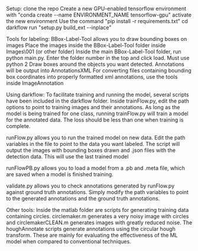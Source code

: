 Setup:
clone the repo
Create a new GPU-enabled tensorflow environment with "conda create --name ENVIRONMENT_NAME tensorflow-gpu"
activate the new environment
Use the command "pip install -r requirements.txt"
cd darkflow
run "setup.py build_ext --inplace"




Tools for labeling:
BBox-Label-Tool allows you to draw bounding boxes on images
Place the images inside the BBox-Label-Tool folder inside Images\001 (or other folder)
Inside the main BBox-Label-Tool folder, run python main.py. Enter the folder number in the top and click load. Must use python 2
Draw boxes around the objects you want detected. Annotations will be output into AnnotationsXML
For converting files containing bounding box coordinates into properly formatted xml annotations, use the tools inside ImageAnnotation

Using darkflow:
To facilitate training and running the model, several scripts have been included in the darkflow folder.
Inside trainFlow.py, edit the path options to point to training images and their annotations. As long as the
model is being trained for one class, running trainFlow.py will train a model for the annotated data. The loss should be less than one when
training is complete.

runFlow.py allows you to run the trained model on new data. Edit the path variables in the file to point to the data you want labeled.
The script will output the images with bounding boxes drawn and .json files with the detection data. This will use the last trained model

runFlowPB.py allows you to load a model from a .pb and .meta file, which are saved when a model is finished training.

validate.py allows you to check annotations generated by runFlow.py against ground truth annotations. Simply modify the path variables to point
to the generated annotations and the ground truth annotations.


Other tools:
Inside the matlab folder are scripts for generating training data containing circles. circlemaker.m generates a very noisy image with circles and circlemakerCLEAN.m generates
images with greatly reduced noise. 
The houghAnnotate scripts generate annotations using the circular hough transform. These are mainly for evaluating the effectiveness of the ML model
when compared to conventional techniques.










